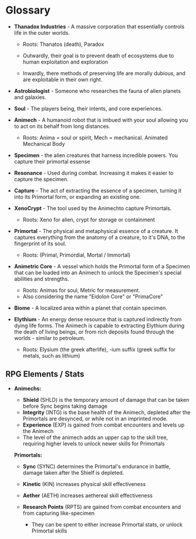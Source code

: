 # Glossary

- **Thanadox Industries** - A massive corporation that essentially controls life in the outer worlds.

  - Roots: Thanatos (death), Paradox

  - Outwardly, their goal is to prevent death of ecosystems due to human exploitation and exploration

  - Inwardly, there methods of preserving life are morally dubious, and are exploitable in their own right.

- **Astrobiologist** - Someone who researches the fauna of alien planets and galaxies.

- **Soul** - The players being, their intents, and core experiences.

- **Animech** - A humanoid robot that is imbued with your soul allowing you to act on its behalf from long distances.

  - Roots: Anima = soul or spirit, Mech = mechanical. Animated Mechanical Body

- **Specimen** - the alien creatures that harness incredible powers. You capture their primortal essense

- **Resonance** - Used during combat. Increasing it makes it easier to capture the specimen.

- **Capture** - The act of extracting the essence of a specimen, turning it into its Primortal form, or expanding an existing one.

- **XenoCrypt** - The tool used by the Animechto capture Primortals.

  - Roots: Xeno for alien, crypt for storage or containment

- **Primortal** - The physical and metaphysical essence of a creature. It captures everything from the anatomy of a creature, to it's DNA, to the fingerprint of its soul.

  - Roots:  (Primal, Primordial, Mortal / Immortal)

- **Animetric Core** - A vessel which holds the Primortal form of a Specimen that can be loaded into an Animech to unlock the Specimen's special abilities and strengths.

  - Roots: Animas for soul, Metric for measurement. 
  - Also considering the name "Eidolon Core" or "PrimaCore"

- **Biome** - A localized area within a planet that contain specimen.

- **Elythium** - An energy dense resource that is captured indirectly from dying life forms. The Animech is capable to extracting Elythium during the death of living beings, or from rich deposits found through the worlds - similar to petroleum.

  - Roots: Elysium (the greek afterlife), -ium suffix (greek suffix for metals, such as lithium)

## RPG Elements / Stats

  - **Animechs:**

    - **Shield** (SHLD) is the temporary amount of damage that can be taken before Sync begins taking damage
    - **Integrity** (INTG) is the base health of the Animech, depleted after the Primortals are desynced, or while not in an imprinted mode.
    - **Experience** (EXP) is gained from combat encounters and levels up the Animech
    - The level of the animech adds an upper cap to the skill tree, requiring higher levels to unlock newer skills for Primortals

    **Primortals:**

    - **Sync** (SYNC) determines the Primortal's endurance in battle, damage taken after the Shielf is depleted.
    - **Kinetic** (KIN) increases physical skill effectiveness
    - **Aether** (AETH) increases aethereal skill effectiveness

    - **Research Points** (RPTS) are gained from combat encounters and from capturing like-specimen
      - They can be spent to either increase Primortal stats, or unlock Primortal skills 

